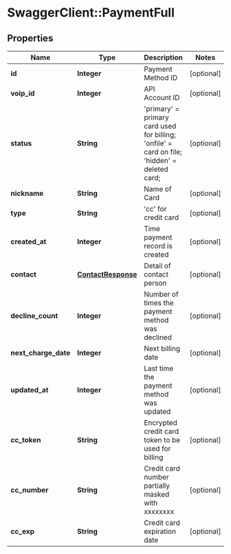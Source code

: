 # SwaggerClient::PaymentFull

## Properties
Name | Type | Description | Notes
------------ | ------------- | ------------- | -------------
**id** | **Integer** | Payment Method ID | [optional] 
**voip_id** | **Integer** | API Account ID | [optional] 
**status** | **String** | &#39;primary&#39; &#x3D; primary card used for billing; &#39;onfile&#39; &#x3D; card on file; &#39;hidden&#39; &#x3D; deleted card; | [optional] 
**nickname** | **String** | Name of Card | [optional] 
**type** | **String** | &#39;cc&#39; for credit card | [optional] 
**created_at** | **Integer** | Time payment record is created | [optional] 
**contact** | [**ContactResponse**](ContactResponse.md) | Detail of contact person | [optional] 
**decline_count** | **Integer** | Number of times the payment method was declined | [optional] 
**next_charge_date** | **Integer** | Next billing date | [optional] 
**updated_at** | **Integer** | Last time the payment method was updated | [optional] 
**cc_token** | **String** | Encrypted credit card token to be used for billing | [optional] 
**cc_number** | **String** | Credit card number partially masked with xxxxxxxx | [optional] 
**cc_exp** | **String** | Credit card expiration date | [optional] 


